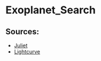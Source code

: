 # Exoplanet_Search

## Sources:
 - [Juliet](https://juliet.readthedocs.io/en/latest/)
 - [Lightcurve](https://docs.lightkurve.org/) 